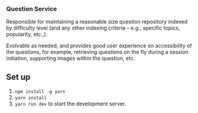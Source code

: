 ### Question Service
Responsible for maintaining a reasonable size question repository indexed by difficulty level (and any other indexing criteria – e.g., specific topics, popularity, etc.,).

Evolvable as needed, and provides good user experience on accessibility of the questions, for example, retrieving questions on the fly during a session initiation, supporting images within the question, etc.

## Set up
1. `npm install -g yarn`
2. `yarn install`
3. `yarn run dev` to start the development server.